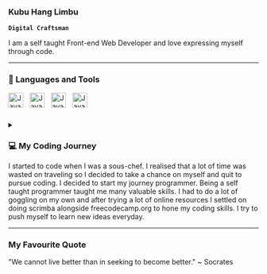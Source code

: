 ### Kubu Hang Limbu 

**`Digital Craftsman`**

I am a self taught Front-end Web Developer and love expressing myself through code. 

---
### 🧰 Languages and Tools 

<img align="left" alt="Javascript" width="30px" style="padding-right:10px;" src="https://cdn.jsdelivr.net/gh/devicons/devicon/icons/javascript/javascript-original.svg" />
<img align="left" alt="Javascript" width="30px" style="padding-right:10px;" src="https://cdn.jsdelivr.net/gh/devicons/devicon/icons/html5/html5-original.svg" />
<img align="left" alt="Javascript" width="30px" style="padding-right:10px;" src="https://cdn.jsdelivr.net/gh/devicons/devicon/icons/css3/css3-original.svg" />
<img align="left" alt="Javascript" width="30px" style="padding-right:10px;"  src="https://cdn.jsdelivr.net/gh/devicons/devicon/icons/codepen/codepen-plain.svg" />

<br> 

#

<details> 

<summary><h3>💻 My Coding Journey </h3><summary>
I started to code when I was a sous-chef. I realised that a lot of time was wasted on traveling so I decided to take a chance on myself and quit to pursue coding. I decided to start my journey programmer. Being a self taught programmer taught me many valuable skills. I had to do a lot of goggling on my own and after trying a lot of online resources I settled on doing scrimba alongside freecodecamp.org to hone my coding skills. I try to push myself to learn new ideas everyday.  

<br>

---
  
<summary><h3> My Favourite Quote </h3></summary>
"We cannot live better than in seeking to become better." ~ Socrates
